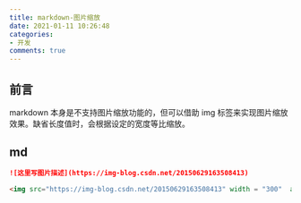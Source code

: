 ```yaml
---
title: markdown-图片缩放
date: 2021-01-11 10:26:48
categories:
- 开发
comments: true
---
```


## 	前言

markdown 本身是不支持图片缩放功能的，但可以借助 img 标签来实现图片缩放效果。缺省长度值时，会根据设定的宽度等比缩放。

<!-- more -->



## md

```markdown
![这里写图片描述](https://img-blog.csdn.net/20150629163508413)

<img src="https://img-blog.csdn.net/20150629163508413" width = "300"  alt="效果图" align=center />
```

